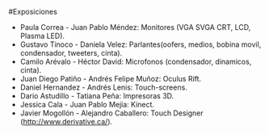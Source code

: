 #Exposiciones

* Paula Correa - Juan Pablo Méndez:	Monitores (VGA SVGA CRT, LCD, Plasma LED).
* Gustavo Tinoco - Daniela Velez:	Parlantes(oofers, medios, bobina movil, condensador, tweeters, cinta).
* Camilo Arévalo - Héctor David:	Microfonos (condensador, dinamicos, cinta).
* Juan Diego Patiño - Andrés Felipe Muñoz:	Oculus Rift.
* Daniel Hernandez - Andrés Lenis:	Touch-screens.
* Dario Astudillo - Tatiana Peña:	Impresoras 3D.
* Jessica Cala - Juan Pablo Mejía:	Kinect.
* Javier Mogollón -	Alejandro Caballero:	Touch Designer (http://www.derivative.ca/).
